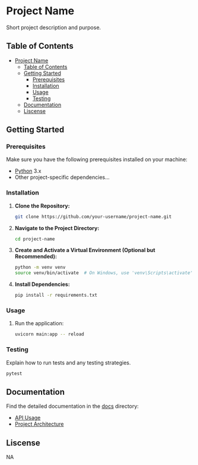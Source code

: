 # Project Name

Short project description and purpose.

## Table of Contents

- [Project Name](#project-name)
  - [Table of Contents](#table-of-contents)
  - [Getting Started](#getting-started)
    - [Prerequisites](#prerequisites)
    - [Installation](#installation)
    - [Usage](#usage)
    - [Testing](#testing)
  - [Documentation](#documentation)
  - [Liscense](#liscense)

## Getting Started

### Prerequisites
Make sure you have the following prerequisites installed on your machine:

- [Python](https://www.python.org/downloads/) 3.x
- Other project-specific dependencies...

### Installation

1. **Clone the Repository:**

   ```bash
   git clone https://github.com/your-username/project-name.git
   ```

2. **Navigate to the Project Directory:**
   ```bash
   cd project-name
   ```
3. **Create and Activate a Virtual Environment (Optional but Recommended):**
   ```bash
   python -m venv venv
   source venv/bin/activate  # On Windows, use 'venv\Scripts\activate'
   ```
4. **Install Dependencies:**
   ```bash
   pip install -r requirements.txt
   ```

### Usage

1. Run the application:
   ```bash
   uvicorn main:app -- reload
   ```

### Testing
Explain how to run tests and any testing strategies.
```bash
pytest
```

## Documentation

Find the detailed documentation in the [docs](app/docs) directory:

- [API Usage](app/docs/api_docs.md)
- [Project Architecture](app/docs/project_architecture.md)

## Liscense
NA